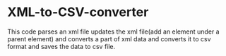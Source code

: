 # XML-to-CSV-converter

This code parses an xml file updates the xml file(add an element under a parent element) and converts a part of xml data and 
converts it to csv format and saves the data to csv file.
